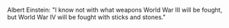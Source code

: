 Albert Einstein: "I know not with what weapons World War III will be fought, but World War IV will be fought with sticks and stones."

